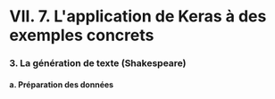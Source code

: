 # VII. 7. L'application de Keras à des exemples concrets

### 3. La génération de texte (Shakespeare)

#### a. Préparation des données
